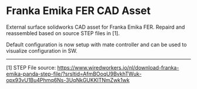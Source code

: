 # Franka Emika FER CAD Asset
External surface solidworks CAD asset for Franka Emika FER. Repaird and reassembled based on source STEP files in [1].

Default configuration is now setup with mate controller and can be used to visualize configuration in SW.

----------------------------------

[1] STEP File source: https://www.wiredworkers.io/nl/download-franka-emika-panda-step-file/?srsltid=AfmBOoqU9BvkhTWuk-opx93vU1Bu4Phmq6Ns-3UqNkGUKKlTNmZwk1wk